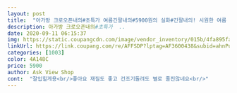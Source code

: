 ```yaml
---
layout: post 
title:  "아가방 크로오픈내의#초특가 여름긴팔내의#5900원의 실화#긴팔내의! 시원한 여름 내의 찾아 악어떼가 몰려오고 있어여!얼른 서둘러 주문하세요~뉴코아강남점/" 
description: 아가방 크로오픈내의#초특가  ..
date: 2020-09-11 06:15:37 
img: https://static.coupangcdn.com/image/vendor_inventory/015b/4fa895fa2885be250bd6c14db1ab03784f404551a9828d554a53c25c860b.jpg 
linkUrl: https://link.coupang.com/re/AFFSDP?lptag=AF3600438&subid=ahnPublicAsk&pageKey=1721469345&itemId=2930014520&vendorItemId=70918597179&traceid=V0-113-9bf02688c538372e 
categories: [1003] 
color: 4A148C 
price: 5900 
author: Ask View Shop 
cont:  "잘입힐게용<br/>좋아요 재질도 좋고 건조기돌려도 별로 줄진않네요<br/>" 
---
```

